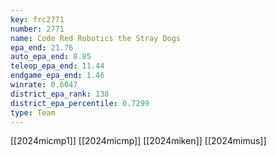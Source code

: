 ```yaml
---
key: frc2771
number: 2771
name: Code Red Robotics the Stray Dogs
epa_end: 21.76
auto_epa_end: 8.85
teleop_epa_end: 11.44
endgame_epa_end: 1.46
winrate: 0.6047
district_epa_rank: 138
district_epa_percentile: 0.7299
type: Team
---
```

[[2024micmp1]]
[[2024micmp]]
[[2024miken]]
[[2024mimus]]
